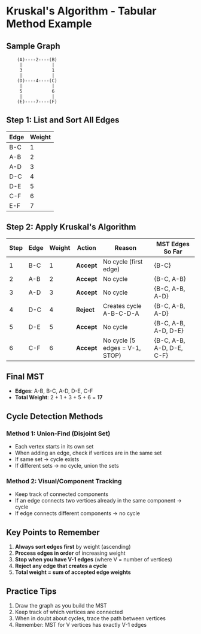 # Kruskal's Algorithm - Tabular Method Example

## Sample Graph
```
    (A)----2----(B)
     |           |
     3           1
     |           |
    (D)----4----(C)
     |           |
     5           6
     |           |
    (E)----7----(F)
```

## Step 1: List and Sort All Edges

| Edge | Weight |
|------|--------|
| B-C  | 1      |
| A-B  | 2      |
| A-D  | 3      |
| D-C  | 4      |
| D-E  | 5      |
| C-F  | 6      |
| E-F  | 7      |

## Step 2: Apply Kruskal's Algorithm

| Step | Edge | Weight | Action | Reason | MST Edges So Far |
|------|------|--------|--------|--------|------------------|
| 1    | B-C  | 1      | **Accept** | No cycle (first edge) | {B-C} |
| 2    | A-B  | 2      | **Accept** | No cycle | {B-C, A-B} |
| 3    | A-D  | 3      | **Accept** | No cycle | {B-C, A-B, A-D} |
| 4    | D-C  | 4      | **Reject** | Creates cycle A-B-C-D-A | {B-C, A-B, A-D} |
| 5    | D-E  | 5      | **Accept** | No cycle | {B-C, A-B, A-D, D-E} |
| 6    | C-F  | 6      | **Accept** | No cycle (5 edges = V-1, STOP) | {B-C, A-B, A-D, D-E, C-F} |

## Final MST
- **Edges**: A-B, B-C, A-D, D-E, C-F
- **Total Weight**: 2 + 1 + 3 + 5 + 6 = **17**

## Cycle Detection Methods

### Method 1: Union-Find (Disjoint Set)
- Each vertex starts in its own set
- When adding an edge, check if vertices are in the same set
- If same set → cycle exists
- If different sets → no cycle, union the sets

### Method 2: Visual/Component Tracking
- Keep track of connected components
- If an edge connects two vertices already in the same component → cycle
- If edge connects different components → no cycle

## Key Points to Remember

1. **Always sort edges first** by weight (ascending)
2. **Process edges in order** of increasing weight
3. **Stop when you have V-1 edges** (where V = number of vertices)
4. **Reject any edge that creates a cycle**
5. **Total weight = sum of accepted edge weights**

## Practice Tips

1. Draw the graph as you build the MST
2. Keep track of which vertices are connected
3. When in doubt about cycles, trace the path between vertices
4. Remember: MST for V vertices has exactly V-1 edges
